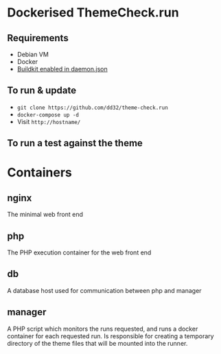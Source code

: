# Dockerised ThemeCheck.run

## Requirements
 - Debian VM
 - Docker
 - [Buildkit enabled in daemon.json](https://docs.docker.com/develop/develop-images/build_enhancements/#to-enable-buildkit-builds)

## To run & update
 - `git clone https://github.com/dd32/theme-check.run`
 - `docker-compose up -d`
 - Visit `http://hostname/`

## To run a test against the theme

# Containers
## nginx
 The minimal web front end
## php
 The PHP execution container for the web front end
## db
 A database host used for communication between php and manager
## manager
 A PHP script which monitors the runs requested, and runs a docker container for each requested run.
 Is responsible for creating a temporary directory of the theme files that will be mounted into the runner.